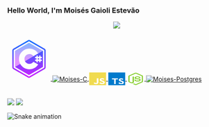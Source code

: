 ### Hello World, I'm Moisés Gaioli Estevão

<div align="center">
  <a href="https://github.com/moisesgaioli">
  <img height="180em" src="https://github-readme-stats.vercel.app/api?username=moisesgaioli&show_icons=true&theme=merko&include_all_commits=true&count_private=true"/>
</div>

<div style="display: inline_block"><br>
  <svg xmlns="http://www.w3.org/2000/svg" x="0px" y="0px" width="100" height="100" viewBox="0 0 64 64">
<linearGradient id="dFMIpH0DLBLP_Mye2ctJMa_Fycm8TUhWmFU_gr1" x1="15.25" x2="15.25" y1="31.296" y2="15.385" gradientTransform="matrix(1 0 0 -1 0 64)" gradientUnits="userSpaceOnUse"><stop offset="0" stop-color="#8ab4ff"></stop><stop offset=".699" stop-color="#e492ff"></stop></linearGradient><path fill="url(#dFMIpH0DLBLP_Mye2ctJMa_Fycm8TUhWmFU_gr1)" d="M19.09,39.37c0,0.01,0.01,0.01,0.01,0.02l-7.7,4.5L19.09,39.37z"></path><linearGradient id="dFMIpH0DLBLP_Mye2ctJMb_Fycm8TUhWmFU_gr2" x1="15.25" x2="15.25" y1="33.329" y2="20.11" gradientTransform="matrix(1 0 0 -1 0 64)" gradientUnits="userSpaceOnUse"><stop offset="0" stop-color="#8ab4ff"></stop><stop offset=".699" stop-color="#e492ff"></stop></linearGradient><path fill="url(#dFMIpH0DLBLP_Mye2ctJMb_Fycm8TUhWmFU_gr2)" d="M19.09,39.37c0,0.01,0.01,0.01,0.01,0.02	l-7.7,4.5L19.09,39.37z"></path><linearGradient id="dFMIpH0DLBLP_Mye2ctJMc_Fycm8TUhWmFU_gr3" x1="31.87" x2="31.87" y1="10.7" y2="35.152" gradientUnits="userSpaceOnUse"><stop offset="0" stop-color="#8ab4ff"></stop><stop offset="1" stop-color="#e492ff"></stop></linearGradient><path fill="url(#dFMIpH0DLBLP_Mye2ctJMc_Fycm8TUhWmFU_gr3)" d="M32,8.21l-20.6,11.9v23.78l7.69-4.52	c-1.18-2.17-1.85-4.65-1.85-7.3c0-2.88,0.8-5.56,2.18-7.87c2.68-4.46,7.57-7.46,13.15-7.46c5.27,0,10.11,2.67,12.94,7.12l-0.39,0.24	l-6.57,3.87c-1.35-1.99-3.57-3.16-5.98-3.16c-2.62,0-4.91,1.39-6.19,3.47c-0.68,1.11-1.07,2.4-1.07,3.79c0,1.16,0.27,2.25,0.75,3.22	l6.13-3.6h0.01l0.04,0.02l20.1-11.75L32,8.21z"></path><linearGradient id="dFMIpH0DLBLP_Mye2ctJMd_Fycm8TUhWmFU_gr4" x1="32" x2="32" y1="8.058" y2="57.784" gradientUnits="userSpaceOnUse"><stop offset="0" stop-color="#1a6dff"></stop><stop offset="1" stop-color="#c822ff"></stop></linearGradient><path fill="url(#dFMIpH0DLBLP_Mye2ctJMd_Fycm8TUhWmFU_gr4)" d="M32.24,31.71l-6.17,3.6	c1.19,2.38,3.66,4.02,6.5,4.02c2.382,0,4.553-1.156,5.911-3.063l7.076,3.931C42.76,44.666,37.897,47.4,32.57,47.4	c-5.8,0-10.87-3.24-13.47-8.01l-7.7,4.5L32,55.79l20.6-11.9v-0.22V20.11l-0.26-0.15L32.24,31.71z M51,31h-2v2h2v2h-2v2h-2v-2h-2v2	h-2v-2h-2v-2h2v-2h-2v-2h2v-2h2v2h2v-2h2v2h2V31z M45,31h2v2h-2V31z M55.1,16.93L33.5,4.46c-0.93-0.53-2.07-0.53-3,0L8.9,16.93	c-0.92,0.54-1.5,1.53-1.5,2.6v24.94c0,1.07,0.58,2.06,1.5,2.6l21.6,12.47c0.93,0.53,2.07,0.53,3,0l21.6-12.47	c0.92-0.54,1.5-1.53,1.5-2.6V19.53C56.6,18.46,56.02,17.47,55.1,16.93z M54.6,44.47c0,0.36-0.19,0.69-0.5,0.87L32.5,57.81	c-0.31,0.17-0.69,0.17-1,0L9.9,45.34c-0.31-0.18-0.5-0.51-0.5-0.87V19.53c0-0.36,0.19-0.69,0.5-0.87L31.5,6.19	c0.31-0.17,0.69-0.17,1,0l21.6,12.47c0.31,0.18,0.5,0.51,0.5,0.87V44.47z"></path>
</svg>
  <img align="center" alt="Moises-C" height="30" width="40" src="https://icons8.com.br/icon/Fycm8TUhWmFU/c-afiado-logotipo">
  <img align="center" alt="Moises-Js" height="30" width="40" src="https://raw.githubusercontent.com/devicons/devicon/master/icons/javascript/javascript-plain.svg">
  <img align="center" alt="Moises-Ts" height="30" width="40" src="https://raw.githubusercontent.com/devicons/devicon/master/icons/typescript/typescript-plain.svg">
  <img align="center" alt="Moises-Node" height="30" width="40" src="https://raw.githubusercontent.com/devicons/devicon/master/icons/nodejs/nodejs-original.svg">    
  <img align="center" alt="Moises-Postgres" height="30" width="40" src="https://cdn.jsdelivr.net/gh/devicons/devicon/icons/postgresql/postgresql-plain-wordmark.svg" />                 
</div>
  
##
  
<div>
  <a href="https://www.linkedin.com/in/moisesgaioli/" target="_blank"><img src="https://img.shields.io/badge/-LinkedIn-%230077B5?style=for-the-badge&logo=linkedin&logoColor=white" target="_blank"></a>
  <a href = "mailto:moisesgaioli@gmail.com"><img src="https://img.shields.io/badge/Gmail-D14836?style=for-the-badge&logo=gmail&logoColor=white" target="_blank"></a>
  
  ![Snake animation](https://github.com/moisesgaioli/moisesgaioli/blob/output/github-contribution-grid-snake.svg)
  
 
</div>

